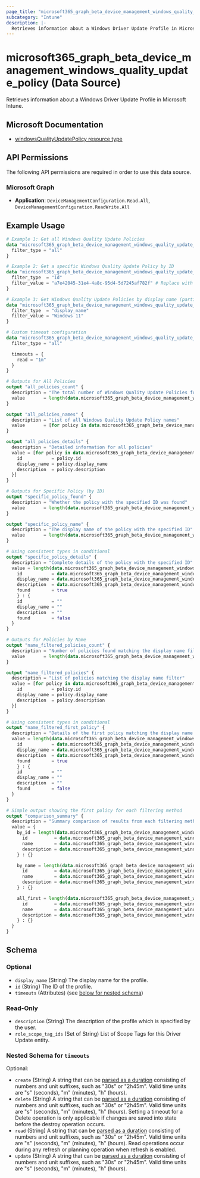 ```yaml
---
page_title: "microsoft365_graph_beta_device_management_windows_quality_update_policy Data Source - terraform-provider-microsoft365"
subcategory: "Intune"
description: |-
  Retrieves information about a Windows Driver Update Profile in Microsoft Intune.
---
```


# microsoft365_graph_beta_device_management_windows_quality_update_policy (Data Source)

Retrieves information about a Windows Driver Update Profile in Microsoft Intune.

## Microsoft Documentation

- [windowsQualityUpdatePolicy resource type](https://learn.microsoft.com/en-us/graph/api/resources/intune-softwareupdate-windowsqualityupdatepolicy?view=graph-rest-beta)

## API Permissions

The following API permissions are required in order to use this data source.

### Microsoft Graph

- **Application**: `DeviceManagementConfiguration.Read.All`, `DeviceManagementConfiguration.ReadWrite.All`

## Example Usage

```terraform
# Example 1: Get all Windows Quality Update Policies
data "microsoft365_graph_beta_device_management_windows_quality_update_policy" "all_policies" {
  filter_type = "all"
}

# Example 2: Get a specific Windows Quality Update Policy by ID
data "microsoft365_graph_beta_device_management_windows_quality_update_policy" "specific_policy" {
  filter_type  = "id"
  filter_value = "a7e42045-31e4-4a8c-95d4-5d7245af782f" # Replace with actual ID
}

# Example 3: Get Windows Quality Update Policies by display name (partial match)
data "microsoft365_graph_beta_device_management_windows_quality_update_policy" "by_name" {
  filter_type  = "display_name"
  filter_value = "Windows 11"
}

# Custom timeout configuration
data "microsoft365_graph_beta_device_management_windows_quality_update_policy" "with_timeout" {
  filter_type = "all"

  timeouts = {
    read = "1m"
  }
}

# Outputs for All Policies
output "all_policies_count" {
  description = "The total number of Windows Quality Update Policies found"
  value       = length(data.microsoft365_graph_beta_device_management_windows_quality_update_policy.all_policies.items)
}

output "all_policies_names" {
  description = "List of all Windows Quality Update Policy names"
  value       = [for policy in data.microsoft365_graph_beta_device_management_windows_quality_update_policy.all_policies.items : policy.display_name]
}

output "all_policies_details" {
  description = "Detailed information for all policies"
  value = [for policy in data.microsoft365_graph_beta_device_management_windows_quality_update_policy.all_policies.items : {
    id           = policy.id
    display_name = policy.display_name
    description  = policy.description
  }]
}

# Outputs for Specific Policy (by ID)
output "specific_policy_found" {
  description = "Whether the policy with the specified ID was found"
  value       = length(data.microsoft365_graph_beta_device_management_windows_quality_update_policy.specific_policy.items) > 0
}

output "specific_policy_name" {
  description = "The display name of the policy with the specified ID"
  value       = length(data.microsoft365_graph_beta_device_management_windows_quality_update_policy.specific_policy.items) > 0 ? data.microsoft365_graph_beta_device_management_windows_quality_update_policy.specific_policy.items[0].display_name : ""
}

# Using consistent types in conditional
output "specific_policy_details" {
  description = "Complete details of the policy with the specified ID"
  value = length(data.microsoft365_graph_beta_device_management_windows_quality_update_policy.specific_policy.items) > 0 ? {
    id           = data.microsoft365_graph_beta_device_management_windows_quality_update_policy.specific_policy.items[0].id
    display_name = data.microsoft365_graph_beta_device_management_windows_quality_update_policy.specific_policy.items[0].display_name
    description  = data.microsoft365_graph_beta_device_management_windows_quality_update_policy.specific_policy.items[0].description
    found        = true
    } : {
    id           = ""
    display_name = ""
    description  = ""
    found        = false
  }
}

# Outputs for Policies by Name
output "name_filtered_policies_count" {
  description = "Number of policies found matching the display name filter"
  value       = length(data.microsoft365_graph_beta_device_management_windows_quality_update_policy.by_name.items)
}

output "name_filtered_policies" {
  description = "List of policies matching the display name filter"
  value = [for policy in data.microsoft365_graph_beta_device_management_windows_quality_update_policy.by_name.items : {
    id           = policy.id
    display_name = policy.display_name
    description  = policy.description
  }]
}

# Using consistent types in conditional
output "name_filtered_first_policy" {
  description = "Details of the first policy matching the display name filter (if any)"
  value = length(data.microsoft365_graph_beta_device_management_windows_quality_update_policy.by_name.items) > 0 ? {
    id           = data.microsoft365_graph_beta_device_management_windows_quality_update_policy.by_name.items[0].id
    display_name = data.microsoft365_graph_beta_device_management_windows_quality_update_policy.by_name.items[0].display_name
    description  = data.microsoft365_graph_beta_device_management_windows_quality_update_policy.by_name.items[0].description
    found        = true
    } : {
    id           = ""
    display_name = ""
    description  = ""
    found        = false
  }
}

# Simple output showing the first policy for each filtering method
output "comparison_summary" {
  description = "Summary comparison of results from each filtering method"
  value = {
    by_id = length(data.microsoft365_graph_beta_device_management_windows_quality_update_policy.specific_policy.items) > 0 ? {
      id          = data.microsoft365_graph_beta_device_management_windows_quality_update_policy.specific_policy.items[0].id
      name        = data.microsoft365_graph_beta_device_management_windows_quality_update_policy.specific_policy.items[0].display_name
      description = data.microsoft365_graph_beta_device_management_windows_quality_update_policy.specific_policy.items[0].description
    } : {}

    by_name = length(data.microsoft365_graph_beta_device_management_windows_quality_update_policy.by_name.items) > 0 ? {
      id          = data.microsoft365_graph_beta_device_management_windows_quality_update_policy.by_name.items[0].id
      name        = data.microsoft365_graph_beta_device_management_windows_quality_update_policy.by_name.items[0].display_name
      description = data.microsoft365_graph_beta_device_management_windows_quality_update_policy.by_name.items[0].description
    } : {}

    all_first = length(data.microsoft365_graph_beta_device_management_windows_quality_update_policy.all_policies.items) > 0 ? {
      id          = data.microsoft365_graph_beta_device_management_windows_quality_update_policy.all_policies.items[0].id
      name        = data.microsoft365_graph_beta_device_management_windows_quality_update_policy.all_policies.items[0].display_name
      description = data.microsoft365_graph_beta_device_management_windows_quality_update_policy.all_policies.items[0].description
    } : {}
  }
}
```

<!-- schema generated by tfplugindocs -->
## Schema

### Optional

- `display_name` (String) The display name for the profile.
- `id` (String) The ID of the profile.
- `timeouts` (Attributes) (see [below for nested schema](#nestedatt--timeouts))

### Read-Only

- `description` (String) The description of the profile which is specified by the user.
- `role_scope_tag_ids` (Set of String) List of Scope Tags for this Driver Update entity.

<a id="nestedatt--timeouts"></a>
### Nested Schema for `timeouts`

Optional:

- `create` (String) A string that can be [parsed as a duration](https://pkg.go.dev/time#ParseDuration) consisting of numbers and unit suffixes, such as "30s" or "2h45m". Valid time units are "s" (seconds), "m" (minutes), "h" (hours).
- `delete` (String) A string that can be [parsed as a duration](https://pkg.go.dev/time#ParseDuration) consisting of numbers and unit suffixes, such as "30s" or "2h45m". Valid time units are "s" (seconds), "m" (minutes), "h" (hours). Setting a timeout for a Delete operation is only applicable if changes are saved into state before the destroy operation occurs.
- `read` (String) A string that can be [parsed as a duration](https://pkg.go.dev/time#ParseDuration) consisting of numbers and unit suffixes, such as "30s" or "2h45m". Valid time units are "s" (seconds), "m" (minutes), "h" (hours). Read operations occur during any refresh or planning operation when refresh is enabled.
- `update` (String) A string that can be [parsed as a duration](https://pkg.go.dev/time#ParseDuration) consisting of numbers and unit suffixes, such as "30s" or "2h45m". Valid time units are "s" (seconds), "m" (minutes), "h" (hours).